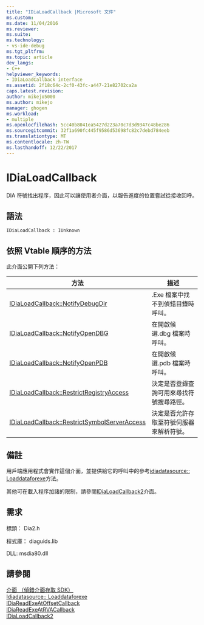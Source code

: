 ```yaml
---
title: "IDiaLoadCallback |Microsoft 文件"
ms.custom: 
ms.date: 11/04/2016
ms.reviewer: 
ms.suite: 
ms.technology:
- vs-ide-debug
ms.tgt_pltfrm: 
ms.topic: article
dev_langs:
- C++
helpviewer_keywords:
- IDiaLoadCallback interface
ms.assetid: 2f18c64c-2cf0-43fc-a447-21e82702ca2a
caps.latest.revision: 
author: mikejo5000
ms.author: mikejo
manager: ghogen
ms.workload:
- multiple
ms.openlocfilehash: 5cc40b8041ea5427d223a70c7d3d9347c48be286
ms.sourcegitcommit: 32f1a690fc445f9586d53698fc82c7debd784eeb
ms.translationtype: MT
ms.contentlocale: zh-TW
ms.lasthandoff: 12/22/2017
---
```

# <a name="idialoadcallback"></a>IDiaLoadCallback
DIA 符號找出程序，因此可以讓使用者介面，以報告進度的位置嘗試從接收回呼。  
  
## <a name="syntax"></a>語法  
  
```  
IDiaLoadCallback : IUnknown  
```  
  
## <a name="methods-in-vtable-order"></a>依照 Vtable 順序的方法  
 此介面公開下列方法：  
  
|方法|描述|  
|------------|-----------------|  
|[IDiaLoadCallback::NotifyDebugDir](../../debugger/debug-interface-access/idialoadcallback-notifydebugdir.md)|.Exe 檔案中找不到偵錯目錄時呼叫。|  
|[IDiaLoadCallback::NotifyOpenDBG](../../debugger/debug-interface-access/idialoadcallback-notifyopendbg.md)|在開啟候選.dbg 檔案時呼叫。|  
|[IDiaLoadCallback::NotifyOpenPDB](../../debugger/debug-interface-access/idialoadcallback-notifyopenpdb.md)|在開啟候選.pdb 檔案時呼叫。|  
|[IDiaLoadCallback::RestrictRegistryAccess](../../debugger/debug-interface-access/idialoadcallback-restrictregistryaccess.md)|決定是否登錄查詢可用來尋找符號搜尋路徑。|  
|[IDiaLoadCallback::RestrictSymbolServerAccess](../../debugger/debug-interface-access/idialoadcallback-restrictsymbolserveraccess.md)|決定是否允許存取至符號伺服器來解析符號。|  
  
## <a name="remarks"></a>備註  
 用戶端應用程式會實作這個介面，並提供給它的呼叫中的參考[idiadatasource:: Loaddataforexe](../../debugger/debug-interface-access/idiadatasource-loaddataforexe.md)方法。  
  
 其他可在載入程序加諸的限制，請參閱[IDiaLoadCallback2](../../debugger/debug-interface-access/idialoadcallback2.md)介面。  
  
## <a name="requirements"></a>需求  
 標頭： Dia2.h  
  
 程式庫： diaguids.lib  
  
 DLL: msdia80.dll  
  
## <a name="see-also"></a>請參閱  
 [介面 （偵錯介面存取 SDK）](../../debugger/debug-interface-access/interfaces-debug-interface-access-sdk.md)   
 [Idiadatasource:: Loaddataforexe](../../debugger/debug-interface-access/idiadatasource-loaddataforexe.md)   
 [IDiaReadExeAtOffsetCallback](../../debugger/debug-interface-access/idiareadexeatoffsetcallback.md)   
 [IDiaReadExeAtRVACallback](../../debugger/debug-interface-access/idiareadexeatrvacallback.md)   
 [IDiaLoadCallback2](../../debugger/debug-interface-access/idialoadcallback2.md)